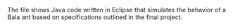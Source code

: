 The file shows Java code written in Eclipse that simulates the behavior
of a Bala ant based on specifications outlined in the final project.
